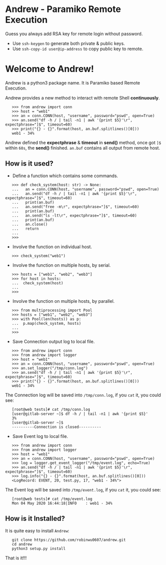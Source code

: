 Andrew - Paramiko Remote Execution
=============================================

Guess you always add RSA key for remote login without password.

* Use `ssh-keygen` to generate both private & public keys.
* Use `ssh-copy-id user@ip-address` to copy public key to remote.

Welcome to Andrew!
==================================

Andrew is a python3 package name. It is Paramiko based Remote Execution.

Andrew provides a new method to interact with remote Shell **continuously**.
```
   >>> from andrew import conn
   >>> host = "web1"
   >>> an = conn.CONN(host, "username", password="pswd", open=True)
   >>> an.send("df -h / | tail -n1 | awk '{print $5}'\r", expectphrase="]$", timeout=60)
   >>> print("{} - {}".format(host, an.buf.splitlines()[0]))
   web1 - 34%
```
Andrew defined the **expectphrase** & **timeout** in **send()** method, once got ``]$`` within ``60s``, the **send()** finished.
``an.buf`` contains all output from remote host.

How is it used?
-----------------
* Define a function which contains some commands.
```
   >>> def check_system(host: str) -> None:
   ...   an = conn.CONN(host, "username", password="pswd", open=True)
   ...   an.send("df -h / | tail -n1 | awk '{print $5}'\r", expectphrase="]$", timeout=60)
   ...   print(an.buf)
   ...   an.send("free -m\r", expectphrase="]$", timeout=60)
   ...   print(an.buf)
   ...   an.send("ls -lt\r", expectphrase="]$", timeout=60)
   ...   print(an.buf)
   ...   an.close()
   ...   return
   ...
   >>>
```
* Involve the function on individual host.
```
   >>> check_system("web1")
```
* Involve the function on multiple hosts, by serial.
```
   >>> hosts = ["web1", "web2", "web3"]
   >>> for host in hosts:
   ...  check_system(host)
   ...
   >>>
```
* Involve the function on multiple hosts, by parallel.
```
   >>> from multiprocessing import Pool
   >>> hosts = ["web1", "web2", "web3"]
   >>> with Pool(len(hosts)) as p:
   ...  p.map(check_system, hosts)
   ...
   >>>
```
* Save Connection output log to local file.
```
   >>> from andrew import conn
   >>> from andrew import logger
   >>> host = "web1"
   >>> an = conn.CONN(host, "username", password="pswd", open=True)
   >>> an.set_logger("/tmp/conn.log")
   >>> an.send("df -h / | tail -n1 | awk '{print $5}'\r", expectphrase="]$", timeout=60)
   >>> print("{} - {}".format(host, an.buf.splitlines()[0]))
   web1 - 34%
```
The Connection log will be saved into ``/tmp/conn.log``, if you ``cat`` it, you could see:
```
   [root@web tests]# cat /tmp/conn.log
   [user@gitlab-server ~]$ df -h / | tail -n1 | awk '{print $5}'
   3%
   [user@gitlab-server ~]$
   ----------Connection is closed----------
```
* Save Event log to local file.
```
   >>> from andrew import conn
   >>> from andrew import logger
   >>> host = "web1"
   >>> an = conn.CONN(host, "username", password="pswd", open=True)
   >>> log = logger.get_event_logger("/tmp/event.log", echo=True)
   >>> an.send("df -h / | tail -n1 | awk '{print $5}'\r", expectphrase="]$", timeout=60)
   >>> log.info("{} - {}".format(host, an.buf.splitlines()[0]))
   <LogRecord: EVENT, 20, test.py, 17, "web1 - 34%">
```
The Event log will be saved into ``/tmp/event.log``, if you ``cat`` it, you could see:
```
   [root@web tests]# cat /tmp/event.log
   Mon 04 May 2020 16:44:18|INFO    : web1 - 34%
```

How is it Installed?
----------------------
It is quite easy to install ``Andrew``:
```
   git clone https://github.com/robinwu0607/andrew.git
   cd andrew
   python3 setup.py install
```

That is it!!!
